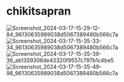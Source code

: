 # chikitsapran
![Screenshot_2024-03-17-15-29-12-84_96130635989038d5067389480b566c7a](https://github.com/ShaanAgarwal/Chikitsa-Pran/assets/84124090/02ebc0d5-8360-4b03-87a3-657248c73b3e)
![Screenshot_2024-03-17-15-35-33-34_96130635989038d5067389480b566c7a](https://github.com/ShaanAgarwal/Chikitsa-Pran/assets/84124090/c502f16e-fed3-4347-9539-7791e36e915e)
![Screenshot_2024-03-17-15-35-39-36_ab1359306de43320f9557c797b1c4be5](https://github.com/ShaanAgarwal/Chikitsa-Pran/assets/84124090/23ce7769-0d1d-450e-948a-cbb5358f6ef3)
![Screenshot_2024-03-17-15-35-49-98_96130635989038d5067389480b566c7a](https://github.com/ShaanAgarwal/Chikitsa-Pran/assets/84124090/6af516b9-b62e-42b9-af88-bdb4b5252b57)

